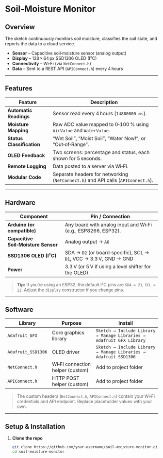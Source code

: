 # Soil‑Moisture Monitor

## Overview
The sketch continuously monitors soil moisture, classifies the soil state, and reports the data to a cloud service.  
- **Sensor** – Capacitive soil‑moisture sensor (analog output)  
- **Display** – 128 × 64 px SSD1306 OLED (I²C)  
- **Connectivity** – Wi‑Fi (via `NetConnect.h`)  
- **Data** – Sent to a REST API (`APIConnect.h`) every 4 hours

---

## Features
| Feature | Description |
|---------|-------------|
| **Automatic Readings** | Sensor read every 4 hours (`14800000 ms`). |
| **Moisture Mapping** | Raw ADC value mapped to 0‑100 % using `AirValue` and `WaterValue`. |
| **Status Classification** | “Wet Soil”, “Moist Soil”, “Water Now!”, or “Out‑of‑Range”. |
| **OLED Feedback** | Two screens: percentage and status, each shown for 5 seconds. |
| **Remote Logging** | Data posted to a server via Wi‑Fi. |
| **Modular Code** | Separate headers for networking (`NetConnect.h`) and API calls (`APIConnect.h`). |

---

## Hardware

| Component | Pin / Connection |
|-----------|------------------|
| **Arduino (or compatible)** | Any board with analog input and Wi‑Fi (e.g., ESP8266, ESP32). |
| **Capacitive Soil‑Moisture Sensor** | Analog output → `A0` |
| **SSD1306 OLED (I²C)** | SDA → `D2` (or board‑specific), SCL → `D1`, VCC → 3.3 V, GND → GND |
| **Power** | 3.3 V (or 5 V if using a level shifter for the OLED). |

> **Tip:** If you’re using an ESP32, the default I²C pins are `SDA = 21`, `SCL = 22`. Adjust the `display` constructor if you change pins.

---

## Software

| Library | Purpose | Install |
|---------|---------|---------|
| `Adafruit_GFX` | Core graphics library | `Sketch → Include Library → Manage Libraries → Adafruit GFX Library` |
| `Adafruit_SSD1306` | OLED driver | `Sketch → Include Library → Manage Libraries → Adafruit SSD1306` |
| `NetConnect.h` | Wi‑Fi connection helper (custom) | Add to project folder |
| `APIConnect.h` | HTTP POST helper (custom) | Add to project folder |

> The custom headers (`NetConnect.h`, `APIConnect.h`) contain your Wi‑Fi credentials and API endpoint. Replace placeholder values with your own.

---

## Setup & Installation

1. **Clone the repo**  
   ```bash
   git clone https://github.com/your-username/soil-moisture-monitor.git
   cd soil-moisture-monitor

